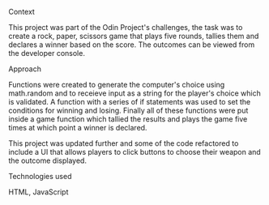 Context

This project was part of the Odin Project's challenges, the task was to create a rock, paper, scissors game that plays five rounds, 
tallies them and declares a winner based on the score. The outcomes can be viewed from the developer console.

Approach

Functions were created to generate the computer's choice using math.random and to receieve input as a string for the player's choice which is validated.
A function with a series of if statements was used to set the conditions for winning and losing.
Finally all of these functions were put inside a game function which tallied the results and plays the game five times at which point a winner is declared.

This project was updated further and some of the code refactored to include a UI that allows players to click buttons to choose their weapon and the outcome displayed.

Technologies used

HTML, JavaScript
 

